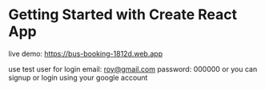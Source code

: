 # Getting Started with Create React App

live demo: https://bus-booking-1812d.web.app

use test user for login
email: roy@gmail.com
password: 000000
or you can signup or login using your google account
